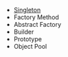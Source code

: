  - [Singleton](./Singleton.md)
-  Factory Method
-  Abstract Factory
-  Builder
-  Prototype
-  Object Pool
